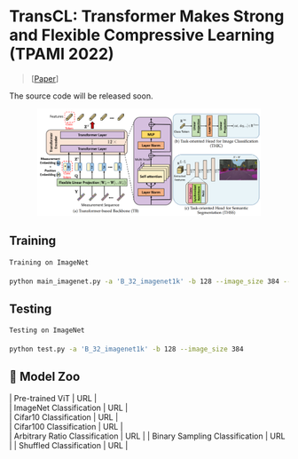 # TransCL: Transformer Makes Strong and Flexible Compressive Learning (TPAMI 2022)
> [[Paper](https://ieeexplore.ieee.org/document/9841016)]<br>

The source code will be released soon. 

<p align="center">
  <img src="figs/network.PNG" width="80%">
</p>

## Training

```bash
Training on ImageNet

python main_imagenet.py -a 'B_32_imagenet1k' -b 128 --image_size 384 --gpu 0  --lr 1e-3 --log_dir logs/transcl_384_imagenet_p32_01 --cs=1 --mm=1 --save_path=transcl_384_imagenet_p32_01 --devices=4 --rat 0.1
```

## Testing

```bash
Testing on ImageNet

python test.py -a 'B_32_imagenet1k' -b 128 --image_size 384
```

## :european_castle: Model Zoo

| Pre-trained ViT        |                           URL                     |  
| ImageNet Classification        |                           URL                     |  
| Cifar10 Classification        |                           URL                     |  
| Cifar100 Classification        |                           URL                     |  
| Arbitrary Ratio Classification        |                           URL                     | 
| Binary Sampling Classification        |                           URL                     | 
| Shuffled Classification        |                           URL                     | 

